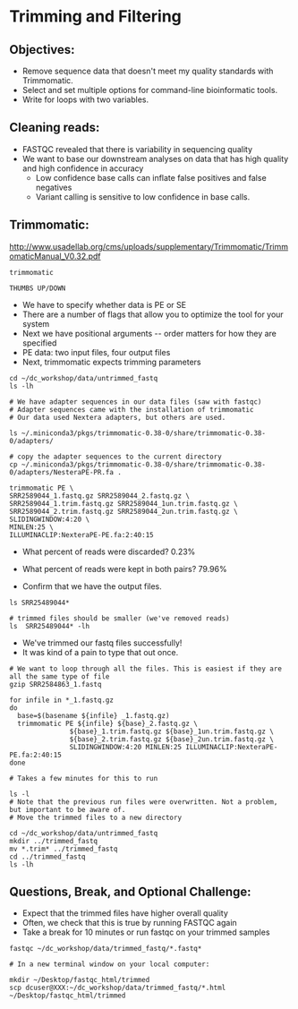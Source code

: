 # Trimming and Filtering

## Objectives:
* Remove sequence data that doesn't meet my quality standards with Trimmomatic.
* Select and set multiple options for command-line bioinformatic tools.
* Write for loops with two variables.


## Cleaning reads:
* FASTQC revealed that there is variability in sequencing quality
* We want to base our downstream analyses on data that has high quality and high confidence in accuracy
  * Low confidence base calls can inflate false positives and false negatives
  * Variant calling is sensitive to low confidence in base calls.

## Trimmomatic:
http://www.usadellab.org/cms/uploads/supplementary/Trimmomatic/TrimmomaticManual_V0.32.pdf
```
trimmomatic

THUMBS UP/DOWN
```
* We have to specify whether data is PE or SE
* There are a number of flags that allow you to optimize the tool for your system
* Next we have positional arguments -- order matters for how they are specified
* PE data: two input files, four output files
* Next, trimmomatic expects trimming parameters

```
cd ~/dc_workshop/data/untrimmed_fastq
ls -lh

# We have adapter sequences in our data files (saw with fastqc)
# Adapter sequences came with the installation of trimmomatic
# Our data used Nextera adapters, but others are used.

ls ~/.miniconda3/pkgs/trimmomatic-0.38-0/share/trimmomatic-0.38-0/adapters/

# copy the adapter sequences to the current directory
cp ~/.miniconda3/pkgs/trimmomatic-0.38-0/share/trimmomatic-0.38-0/adapters/NesteraPE-PR.fa .

trimmomatic PE \
SRR2589044_1.fastq.gz SRR2589044_2.fastq.gz \
SRR2589044_1.trim.fastq.gz SRR2589044_1un.trim.fastq.gz \
SRR2589044_2.trim.fastq.gz SRR2589044_2un.trim.fastq.gz \
SLIDINGWINDOW:4:20 \		
MINLEN:25 \			
ILLUMINACLIP:NexteraPE-PE.fa:2:40:15

```

* What percent of reads were discarded? 0.23%
* What percent of reads were kept in both pairs? 79.96%

* Confirm that we have the output files.
```
ls SRR25489044*

# trimmed files should be smaller (we've removed reads)
ls  SRR25489044* -lh
```
* We've trimmed our fastq files successfully!
* It was kind of a pain to type that out once.

```
# We want to loop through all the files. This is easiest if they are all the same type of file
gzip SRR2584863_1.fastq 

for infile in *_1.fastq.gz
do
  base=$(basename ${infile} _1.fastq.gz)
  trimmomatic PE ${infile} ${base}_2.fastq.gz \
               ${base}_1.trim.fastq.gz ${base}_1un.trim.fastq.gz \
               ${base}_2.trim.fastq.gz ${base}_2un.trim.fastq.gz \
               SLIDINGWINDOW:4:20 MINLEN:25 ILLUMINACLIP:NexteraPE-PE.fa:2:40:15 
done

# Takes a few minutes for this to run

ls -l
# Note that the previous run files were overwritten. Not a problem, but important to be aware of.
# Move the trimmed files to a new directory

cd ~/dc_workshop/data/untrimmed_fastq
mkdir ../trimmed_fastq
mv *.trim* ../trimmed_fastq
cd ../trimmed_fastq
ls -lh

```

## Questions, Break, and Optional Challenge:
* Expect that the trimmed files have higher overall quality
* Often, we check that this is true by running FASTQC again
* Take a break for 10 minutes or run fastqc on your trimmed samples

```
fastqc ~/dc_workshop/data/trimmed_fastq/*.fastq*

# In a new terminal window on your local computer:

mkdir ~/Desktop/fastqc_html/trimmed
scp dcuser@XXX:~/dc_workshop/data/trimmed_fastq/*.html ~/Desktop/fastqc_html/trimmed
```

